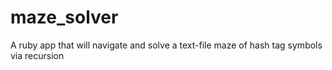 maze_solver
===========

A ruby app that will navigate and solve a text-file maze of hash tag symbols via recursion
